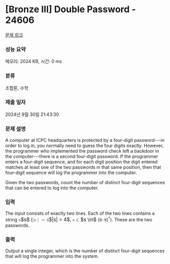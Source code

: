 # [Bronze III] Double Password - 24606 

[문제 링크](https://www.acmicpc.net/problem/24606) 

### 성능 요약

메모리: 2024 KB, 시간: 0 ms

### 분류

조합론, 수학

### 제출 일자

2024년 9월 30일 21:43:30

### 문제 설명

<p>A computer at ICPC headquarters is protected by a four-digit password---in order to log in, you normally need to guess the four digits exactly. However, the programmer who implemented the password check left a backdoor in the computer---there is a second four-digit password. If the programmer enters a four-digit sequence, and for each digit position the digit entered matches at least one of the two passwords in that same position, then that four-digit sequence will log the programmer into the computer.</p>

<p>Given the two passwords, count the number of distinct four-digit sequences that can be entered to log into the computer.</p>

### 입력 

 <p>The input consists of exactly two lines. Each of the two lines contains a string <mjx-container class="MathJax" jax="CHTML" style="font-size: 109%; position: relative;"><mjx-math class="MJX-TEX" aria-hidden="true"><mjx-mi class="mjx-i"><mjx-c class="mjx-c1D460 TEX-I"></mjx-c></mjx-mi></mjx-math><mjx-assistive-mml unselectable="on" display="inline"><math xmlns="http://www.w3.org/1998/Math/MathML"><mi>s</mi></math></mjx-assistive-mml><span aria-hidden="true" class="no-mathjax mjx-copytext">$s$</span></mjx-container> (<mjx-container class="MathJax" jax="CHTML" style="font-size: 109%; position: relative;"><mjx-math class="MJX-TEX" aria-hidden="true"><mjx-mo class="mjx-n"><mjx-c class="mjx-c7C"></mjx-c></mjx-mo><mjx-mi class="mjx-i"><mjx-c class="mjx-c1D460 TEX-I"></mjx-c></mjx-mi><mjx-texatom texclass="ORD"><mjx-mo class="mjx-n"><mjx-c class="mjx-c7C"></mjx-c></mjx-mo></mjx-texatom><mjx-mo class="mjx-n" space="4"><mjx-c class="mjx-c3D"></mjx-c></mjx-mo><mjx-mn class="mjx-n" space="4"><mjx-c class="mjx-c34"></mjx-c></mjx-mn></mjx-math><mjx-assistive-mml unselectable="on" display="inline"><math xmlns="http://www.w3.org/1998/Math/MathML"><mo stretchy="false">|</mo><mi>s</mi><mrow data-mjx-texclass="ORD"><mo stretchy="false">|</mo></mrow><mo>=</mo><mn>4</mn></math></mjx-assistive-mml><span aria-hidden="true" class="no-mathjax mjx-copytext">$|s| = 4$</span></mjx-container>, <mjx-container class="MathJax" jax="CHTML" style="font-size: 109%; position: relative;"><mjx-math class="MJX-TEX" aria-hidden="true"><mjx-mi class="mjx-i"><mjx-c class="mjx-c1D460 TEX-I"></mjx-c></mjx-mi><mjx-mo class="mjx-n" space="4"><mjx-c class="mjx-c2208"></mjx-c></mjx-mo></mjx-math><mjx-assistive-mml unselectable="on" display="inline"><math xmlns="http://www.w3.org/1998/Math/MathML"><mi>s</mi><mo>∈</mo></math></mjx-assistive-mml><span aria-hidden="true" class="no-mathjax mjx-copytext">$s \in$</span></mjx-container> {<code>0-9</code>}<sup>*</sup>). These are the two passwords.</p>

### 출력 

 <p>Output a single integer, which is the number of distinct four-digit sequences that will log the programmer into the system.</p>

